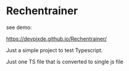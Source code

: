 # Rechentrainer

see demo:

https://devpixde.github.io/Rechentrainer/


Just a simple project to test Typescript.

Just one TS file that is converted to single js file
